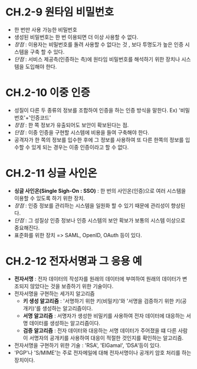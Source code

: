 # CH.2-9 원타임 비밀번호

- 한 번만 사용 가능한 비밀번호
- 생성된 비밀번호는 한 번 이용되면 더 이상 사용할 수 없다.
- *장점* : 이용자는 비밀번호를 돌려 사용할 수 없다는 것 , 보다 투명도가 높은 인증 시스템을 구축 할 수 있다.
- *단점* : 서비스 제공측(인증하는 측)에 원타임 비밀번호를 해석하기 위한 장치나 시스템을 도입해야 한다.



# CH.2-10 이중 인증

- 성질이 다른 두 종류의 정보를 조합하여 인증을 하는 인증 방식을 말한다. Ex) '비밀번호'+'인증코드'
- *장점* : 한 쪽 정보가 유출되어도 보안이 확보된다는 점.
- *단점* : 이중 인증을 구현할 시스템에 비용을 들여 구축해야 한다.
- 공격자가 한 쪽의 정보를 입수한 후에 그 정보를 사용하여 또 다른 한쪽의 정보를 입수할 수 있게 되는 경우는 이중 인증이라고 할 수 없다.



# CH.2-11 싱글 사인온

- **싱글 사인온(Single Sigh-On : SSO)** : 한 번의 사인온(인증)으로 여러 시스템을 이용할 수 있도록 하기 위한 장치.
- *장점* : 인증 정보를 관리하는 시스템을 일원화 할 수 있기 때문에 관리성이 향상된다.
- *단점* : 그 성질상 인증 정보나 인증 시스템의 보안 확보가 보통의 시스템 이상으로 중요해진다.
- 표준화를 위한 장치 => SAML, OpenID, OAuth 등이 있다.



# CH.2-12 전자서명과 그 응용 예

- **전자서명** : 전자 데이터의 작성자를 원래의 데이터에 부여하여 원래의 데이터가 변조되지 않았다는 것을 보증하기 위한 기술이다.
- 전자서명을 구현하는 세가지 알고리즘
  - **키 생성 알고리즘** : '서명하기 위한 키(비밀키)'와 '서명을 검증하기 위한 키(공개키)'를 생성하는 알고리즘이다.
  - **서명 알고리즘** : 서명자가 생성한 비밀키를 사용하여 전자 데이터에 대응하는 서명 데이터를 생성하는 알고리즘이다.
  - **검증 알고리즘** : 전자 데이터와 대응하는 서명 데이터가 주어졌을 떄 다른 사람이 서명자의 공개키를 사용하여 대응이 적절한 것인지를 확인하는 알고리즘.
- 전자서명을 구현하기 위한 기술 : 'RSA', 'ElGamal', 'DSA'등이 있다.
- 'PGP'나 'S/MIME'는 주로 전자메일에 대해 전자서명이나 공개키 암호 처리를 하는 장치이다.